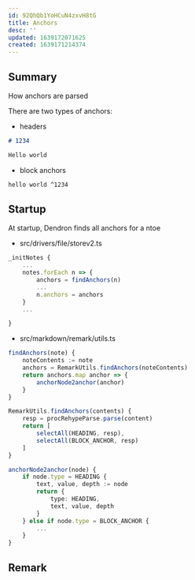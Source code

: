 ```yaml
---
id: 92QhQb1YoHCuN4zxvH8tG
title: Anchors
desc: ''
updated: 1639172071625
created: 1639171214374
---
```


## Summary

How anchors are parsed

There are two types of anchors:

- headers
```md
# 1234

Hello world
```

- block anchors
```md
hello world ^1234
```


## Startup

At startup, Dendron finds all anchors for a ntoe

- src/drivers/file/storev2.ts
```ts
_initNotes { 
    ...
    notes.forEach n => { 
        anchors = findAnchors(n)
        ...
        n.anchors = anchors
    }
    ...

}
```

- src/markdown/remark/utils.ts
```ts
findAnchors(note) { 
    noteContents := note
    anchors = RemarkUtils.findAnchors(noteContents)
    return anchors.map anchor => { 
        anchorNode2anchor(anchor)
    }
}

RemarkUtils.findAnchors(contents) { 
    resp = procRehypeParse.parse(content)
    return [ 
        selectAll(HEADING, resp),
        selectAll(BLOCK_ANCHOR, resp)
    ]
}

anchorNode2anchor(node) { 
    if node.type = HEADING { 
        text, value, depth := node
        return { 
            type: HEADING,
            text, value, depth
        }
    } else if node.type = BLOCK_ANCHOR { 
        ...
    }
}
```


## Remark